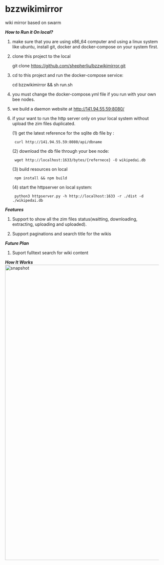 # bzzwikimirror
wiki mirror based on swarm

***How to Run it On local?***

1. make sure that you are using x86_64 computer and using a linux system like ubuntu, install git, docker and docker-compose on your system first.

2. clone this project to the local

    git clone https://github.com/shepherliu/bzzwikimirror.git

3. cd to this project and run the docker-compose service: 
   
    cd bzzwikimirror && sh run.sh

4. you must change the docker-compose.yml file if you run with your own bee nodes.

5. we build a daemon website at http://141.94.55.59:8080/

6. if your want to run the http server only on your local system without upload the zim files duplicated.

    (1) get the latest reference for the sqlite db file by : 

        curl http://141.94.55.59:8080/api/dbname
    
    (2) download the db file through your bee node: 

        wget http://localhost:1633/bytes/{refernece} -O wikipedai.db
    
    (3) build resources on local

        npm install && npm build

    (4) start the httpserver on local system: 

        python3 httpserver.py -h http://localhost:1633 -r ./dist -d ./wikipedai.db

***Features***

1. Support to show all the zim files status(waitting, downloading, extracting, uploading and uploaded).

2. Support paginations and search title for the wikis

***Future Plan***

1. Suport fulltext search for wiki content
    
***How It Works***
<img width="965" alt="snapshot" src="https://user-images.githubusercontent.com/84829620/175287522-9b9a96b2-0c71-417c-a87e-1a65b8b58f3a.png">
